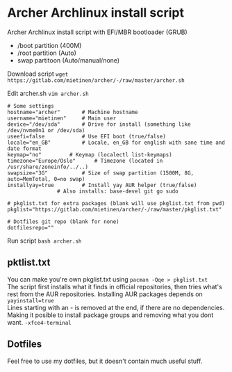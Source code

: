 # Archer Archlinux install script

Archer Archlinux install script with EFI/MBR bootloader (GRUB)
* /boot partition (400M)
* /root partition (Auto)
* swap partitoon (Auto/manual/none)

Download script `wget https://gitlab.com/mietinen/archer/-/raw/master/archer.sh`

Edit archer.sh `vim archer.sh`
```
# Some settings
hostname="archer"		# Machine hostname
username="mietinen"		# Main user
device="/dev/sda"		# Drive for install (something like /dev/nvme0n1 or /dev/sda)
useefi=false			# Use EFI boot (true/false)
locale="en_GB"			# Locale, en_GB for english with sane time and date format
keymap="no"			# Keymap (localectl list-keymaps)
timezone="Europe/Oslo"		# Timezone (located in /usr/share/zoneinfo/../..)
swapsize="3G"			# Size of swap partition (1500M, 8G, auto=MemTotal, 0=no swap)
installyay=true			# Install yay AUR helper (true/false)
				# Also installs: base-devel git go sudo

# pkglist.txt for extra packages (blank will use pkglist.txt from pwd)
pkglist="https://gitlab.com/mietinen/archer/-/raw/master/pkglist.txt"

# Dotfiles git repo (blank for none)
dotfilesrepo=""
```
Run script `bash archer.sh`

## pktlist.txt
You can make you're own pkglist.txt using `pacman -Qqe > pkglist.txt`  
The script first installs what it finds in official repositories, then tries what's rest from the AUR repositories. Installing AUR packages depends on `yayinstall=true`  
Lines starting with an - is removed at the end, if there are no dependencies. Making it posible to install package groups and removing what you dont want. `-xfce4-terminal`

## Dotfiles
Feel free to use my dotfiles, but it doesn't contain much useful stuff.
